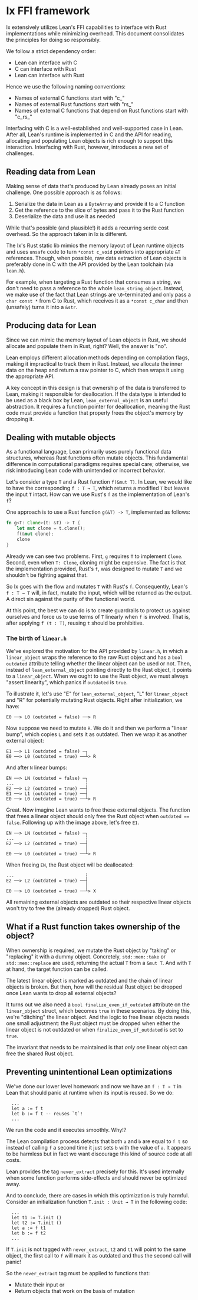 # Ix FFI framework

Ix extensively utilizes Lean's FFI capabilities to interface with Rust
implementations while minimizing overhead. This document consolidates the
principles for doing so responsibly.

We follow a strict dependency order:

* Lean can interface with C
* C can interface with Rust
* Lean can interface with Rust

Hence we use the following naming conventions:

* Names of external C functions start with "c_"
* Names of external Rust functions start with "rs_"
* Names of external C functions that depend on Rust functions start with "c_rs_"

Interfacing with C is a well-established and well-supported case in Lean. After
all, Lean's runtime is implemented in C and the API for reading, allocating and 
populating Lean objects is rich enough to support this interaction. Interfacing
with Rust, however, introduces a new set of challenges.

## Reading data from Lean

Making sense of data that's produced by Lean already poses an initial challenge.
One possible approach is as follows:

1. Serialize the data in Lean as a `ByteArray` and provide it to a C function
2. Get the reference to the slice of bytes and pass it to the Rust function
3. Deserialize the data and use it as needed

While that's possible (and plausible!) it adds a recurring serde cost overhead.
So the approach taken in Ix is different.

The Ix's Rust static lib mimics the memory layout of Lean runtime objects and
uses `unsafe` code to turn `*const c_void` pointers into appropriate `&T`
references. Though, when possible, raw data extraction of Lean objects is
preferably done in C with the API provided by the Lean toolchain (via `lean.h`).

For example, when targeting a Rust function that consumes a string, we don't
need to pass a reference to the whole `lean_string_object`. Instead, we make use
of the fact that Lean strings are `\0`-terminated and only pass a `char const *`
from C to Rust, which receives it as a `*const c_char` and then (unsafely) turns
it into a `&str`.

## Producing data for Lean

Since we can mimic the memory layout of Lean objects in Rust, we should allocate
and populate them in Rust, right? Well, the answer is "no".

Lean employs different allocation methods depending on compilation flags, making
it impractical to track them in Rust. Instead, we allocate the inner data on the
heap and return a raw pointer to C, which then wraps it using the appropriate
API.

A key concept in this design is that ownership of the data is transferred to
Lean, making it responsible for deallocation. If the data type is intended to be
used as a black box by Lean, `lean_external_object` is an useful abstraction. It
requires a function pointer for deallocation, meaning the Rust code must provide
a function that properly frees the object's memory by dropping it.

## Dealing with mutable objects

As a functional language, Lean primarily uses purely functional data structures,
whereas Rust functions often mutate objects. This fundamental difference in
computational paradigms requires special care; otherwise, we risk introducing
Lean code with unintended or incorrect behavior.

Let's consider a type `T` and a Rust function `f(&mut T)`. In Lean, we would
like to have the corresponding `f : T → T`, which returns a modified `T` but
leaves the input `T` intact. How can we use Rust's `f` as the implementation of
Lean's `f`?

One approach is to use a Rust function `g(&T) -> T`, implemented as follows:

```rust
fn g<T: Clone>(t: &T) -> T {
    let mut clone = t.clone();
    f(&mut clone);
    clone
}
```

Already we can see two problems. First, `g` requires `T` to implement `Clone`.
Second, even when `T: Clone`, cloning might be expensive. The fact is that the
implementation provided, Rust's `f`, was designed to mutate `T` and we shouldn't
be fighting against that.

So Ix goes with the flow and mutates `T` with Rust's `f`. Consequently, Lean's
`f : T → T` will, in fact, mutate the input, which will be returned as the
output. A direct sin against the purity of the functional world.

At this point, the best we can do is to create guardrails to protect us against
ourselves and force us to use terms of `T` linearly when `f` is involved. That
is, after applying `f (t : T)`, reusing `t` should be prohibitive.

### The birth of `linear.h`

We've explored the motivation for the API provided by `linear.h`, in which a
`linear_object` wraps the reference to the raw Rust object and has a
`bool outdated` attribute telling whether the linear object can be used or not.
Then, instead of `lean_external_object` pointing directly to the Rust object, it
points to a `linear_object`. When we ought to use the Rust object, we must
always "assert linearity", which panics if `outdated` is `true`.

To illustrate it, let's use "E" for `lean_external_object`, "L" for
`linear_object` and "R" for potentially mutating Rust objects. Right after
initialization, we have:

```
E0 ──> L0 (outdated = false) ──> R
```

Now suppose we need to mutate `R`. We do it and then we perform a "linear bump",
which copies `L` and sets it as outdated. Then we wrap it as another external
object:

```
E1 ──> L1 (outdated = false) ─┐
E0 ──> L0 (outdated = true) ──┴> R
```

And after `N` linear bumps:

```
EN ──> LN (outdated = false) ─┐
...                           ┆
E2 ──> L2 (outdated = true) ──┤
E1 ──> L1 (outdated = true) ──┤
E0 ──> L0 (outdated = true) ──┴> R
```

Great. Now imagine Lean wants to free these external objects. The function that
frees a linear object should only free the Rust object when `outdated == false`.
Following up with the image above, let's free `E1`.

```
EN ──> LN (outdated = false) ─┐
...                           ┆
E2 ──> L2 (outdated = true) ──┤
                              │
E0 ──> L0 (outdated = true) ──┴> R
```

When freeing `EN`, the Rust object will be deallocated:

```
...                           ┆
E2 ──> L2 (outdated = true) ──┤
                              │
E0 ──> L0 (outdated = true) ──┴> X
```

All remaining external objects are outdated so their respective linear objects
won't try to free the (already dropped) Rust object.

## What if a Rust function takes ownership of the object?

When ownership is required, we mutate the Rust object by "taking" or "replacing"
it with a dummy object. Concretely, `std::mem::take` or `std::mem::replace` are
used, returning the actual `T` from a `&mut T`. And with `T` at hand, the target
function can be called.

The latest linear object is marked as outdated and the chain of linear objects
is broken. But then, how will the residual Rust object be dropped once Lean
wants to drop all external objects?

It turns out we also need a `bool finalize_even_if_outdated` attribute on the
`linear_object` struct, which becomes `true` in these scenarios. By doing this,
we're "ditching" the linear object. And the logic to free linear objects needs
one small adjustment: the Rust object must be dropped when either the linear
object is not outdated or when `finalize_even_if_outdated` is set to `true`.

The invariant that needs to be maintained is that *only one* linear object can
free the shared Rust object.

## Preventing unintentional Lean optimizations

We've done our lower level homework and now we have an `f : T → T` in Lean that
should panic at runtime when its input is reused. So we do:

```lean4
  ...
  let a := f t
  let b := f t -- reuses `t`!
  ...
```

We run the code and it executes smoothly. Why!?

The Lean compilation process detects that both `a` and `b` are equal to `f t` so
instead of calling `f` a second time it just sets `b` with the value of `a`. It
appears to be harmless but in fact we want discourage this kind of source code
at all costs.

Lean provides the tag `never_extract` precisely for this. It's used internally
when some function performs side-effects and should never be optimized away.

And to conclude, there are cases in which this optimization is truly harmful.
Consider an initialization function `T.init : Unit → T` in the following code:

```lean4
  ...
  let t1 := T.init ()
  let t2 := T.init ()
  let a := f t1
  let b := f t2
  ...
```

If `T.init` is not tagged with `never_extract`, `t2` and `t1` will point to the
same object, the first call to `f` will mark it as outdated and thus the second
call will panic!

So the `never_extract` tag must be applied to functions that:

* Mutate their input or
* Return objects that work on the basis of mutation
